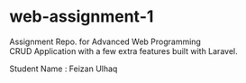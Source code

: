 # web-assignment-1
Assignment Repo. for Advanced Web Programming<br>
CRUD Application with a few extra features built with Laravel.<br>

Student Name : Feizan Ulhaq
